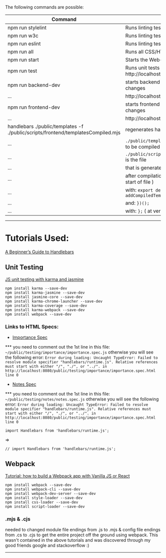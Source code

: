 The following commands are possible:

| Command                                                                          | Description                                                                   |
| -------------------------------------------------------------------------------- | ----------------------------------------------------------------------------- |
| npm run stylelint                                                                | Runs linting tests for CSS files.                                             |
| npm run w3c                                                                      | Runs linting tests for HTML files.                                            |
| npm run eslint                                                                   | Runs linting tests for JS/MJS Files.                                          |
| npm run all                                                                      | Runs all CSS/HTML/JS linting tests.                                           |
| npm run start                                                                    | Starts the Web-Server: http://localhost:3000                                  |
| npm run test                                                                     | Runs unit tests using karma & jasmine: http://localhost:9876                  |
| npm run backend-dev                                                              | starts backend in dev mode and live updates changes                           |
| ...                                                                              | http://localhost:3000                                                         |
| npm run frontend-dev                                                             | starts frontend in dev mode and live updates changes                          |
| ...                                                                              | http://localhost:8080                                                         |
| handlebars ./public/templates -f ./public/scripts/frontend/templatesCompiled.mjs | regenerates handlebars compiled templates                                     |
| ...                                                                              | `./public/templates` is the location of the templates to be compiled          |
| ...                                                                              | `./public/scripts/frontend/templatesCompiled.mjs` is the file                 |
| ...                                                                              | that is generated from this command                                           |
| ...                                                                              | after compilation replace: `(function() {` ( at very start of file )          |
| ...                                                                              | with: `export default function addCompiledTemplatesToHandlebars(Handlebars){` |
| ...                                                                              | and: `})();`                                                                  |
| ...                                                                              | with: `};` ( at very end of file )                                            |

---

# Tutorials Used:

[A Beginner’s Guide to Handlebars](https://www.sitepoint.com/a-beginners-guide-to-handlebars/)

## Unit Testing

[JS unit testing with karma and jasmine](https://codeburst.io/js-unit-testing-with-karma-and-jasmine-8f8f4cbcb718)

```
npm install karma --save-dev
npm install karma-jasmine --save-dev
npm install jasmine-core --save-dev
npm install karma-chrome-launcher --save-dev
npm install karma-coverage --save-dev
npm install karma-webpack --save-dev
npm install webpack --save-dev

```

### Links to HTML Specs:

-   [Importance Spec](http://localhost:8080/public/testing/importance/importance.spec.html)

\*\*\* you need to comment out the 1st line in this file: `~/public/testing/importance/importance.spec.js`
otherwise you will see the following error: `Error during loading: Uncaught TypeError: Failed to resolve module specifier "handlebars/runtime.js". Relative references must start with either "/", "./", or "../". in http://localhost:8080/public/testing/importance/importance.spec.html line 0`

-   [Notes Spec](http://localhost:8080/public/testing/notes/notes.spec.html)

\*\*\* you need to comment out the 1st line in this file: `~/public/testing/notes/notes.spec.js`
otherwise you will see the following error: `Error during loading: Uncaught TypeError: Failed to resolve module specifier "handlebars/runtime.js". Relative references must start with either "/", "./", or "../". in http://localhost:8080/public/testing/importance/importance.spec.html line 0`

```
import Handlebars from 'handlebars/runtime.js';
```

=>

```
// import Handlebars from 'handlebars/runtime.js';
```

## Webpack

[Tutorial: how to build a Webpack app with Vanilla JS or React](https://medium.com/jeremy-gottfrieds-tech-blog/tutorial-how-to-build-a-webpack-app-with-vanilla-js-or-react-72ca2cc7e14)

```
npm install webpack --save-dev
npm install webpack-cli --save-dev
npm install webpack-dev-server --save-dev
npm install style-loader --save-dev
npm install css-loader --save-dev
npm install script-loader --save-dev

```

### .mjs & .cjs

needed to changed module file endings from .js to .mjs &
config file endings from .cs to .cjs to get the entire project off the ground using webpack.
This wasn't contained in the above tutorials and was discovered through my good friends google and stackoverflow :)

---
